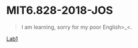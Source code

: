 # MIT6.828-2018-JOS

> I am learning, sorry for my poor English>_<.

[Lab1](https://github.com/jesHrz/MIT6.828-2018/blob/master/docs/lab1.md)
